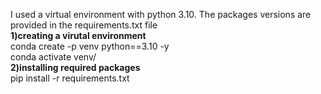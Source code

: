 I used a virtual environment with python 3.10. The packages versions are provided in the requirements.txt file
<br />
**1)creating a virutal environment**
<br />
conda create -p venv python==3.10 -y
<br />
conda activate venv/
<br />
**2)installing required packages**
<br />
pip install -r requirements.txt
